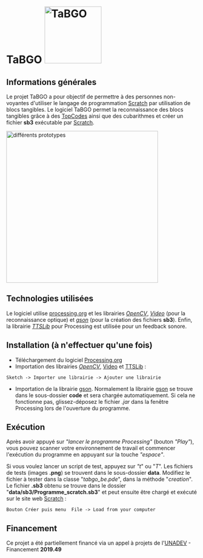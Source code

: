 # TaBGO <img src="https://github.com/truillet/tabgo_be/blob/main/documentation/images/tabgo.png" width=150 alt="TaBGO">

## Informations générales
Le projet TaBGO a pour objectif de permettre à des personnes non-voyantes d'utiliser le langage de programmation [Scratch](https://scratch.mit.edu) par utilisation de blocs tangibles.
Le logiciel TaBGO permet la reconnaissance des blocs tangibles grâce à des [TopCodes](https://github.com/truillet/TopCodes) ainsi que des cubarithmes et créer un fichier **sb3** exécutable par [Scratch](https://scratch.mit.edu).

<img src="https://github.com/truillet/tabgo_be/blob/main/documentation/images/blocks.jpg" width=400 alt="différents prototypes">

## Technologies utilisées
Le logiciel utilise [processing.org](https://www.processing.org) et les librairies *[OpenCV](https://github.com/atduskgreg/opencv-processing)*, *[Video](https://github.com/processing/processing-video)* (pour la reconnaissance optique) et *[gson](https://github.com/google/gson)* (pour la création des fichiers **sb3**).
Enfin, la librairie *[TTSLib](https://www.local-guru.net/blog/pages/ttslib)* pour Processing est utilisée pour un feedback sonore.

## Installation (à n'effectuer qu'une fois)
* Téléchargement du logiciel [Processing.org](https://processing.org/download)
* Importation des librairies *[OpenCV](https://github.com/atduskgreg/opencv-processing)*, [Video](https://github.com/processing/processing-video) et [TTSLib](https://www.local-guru.net/blog/pages/ttslib) : 

`Sketch -> Importer une librairie -> Ajouter une librairie`
* Importation de la librairie [gson](https://github.com/google/gson). Normalement la librairie [gson](https://github.com/google/gson) se trouve dans le sous-dossier **code** et sera chargée automatiquement. Si cela ne fonctionne pas, glissez-déposez le fichier *.jar* dans la fenêtre Processing lors de l'ouverture du programme.

## Exécution
Après avoir appuyé sur *"lancer le programme Processing"* (bouton *"Play"*), vous pouvez scanner votre environnement de travail et commencer l'exécution du programme en appuyant sur la touche *"espace"*.

Si vous voulez lancer un script de test, appuyez sur *"t*" ou "*T*". Les fichiers de tests (images **.png**) se trouvent dans le sous-dossier **data**. Modifiez le fichier à tester dans la classe "*tabgo_be.pde*", dans la méthode "*creation*".
Le fichier **.sb3** obtenu se trouve dans le dossier "**data/sb3/Programme_scratch.sb3**" et peut ensuite être chargé et exécuté sur le site web [Scratch](https://scratch.mit.edu) : 

`Bouton Créer puis menu  File -> Load from your computer`

## Financement
Ce projet a été partiellement financé via un appel à projets de l'[UNADEV](https://www.unadev.com/nos-missions/appel-a-projets) - Financement **2019.49** 

